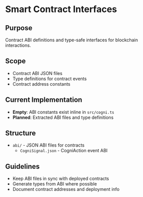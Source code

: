 # Smart Contract Interfaces

## Purpose
Contract ABI definitions and type-safe interfaces for blockchain interactions.

## Scope
- Contract ABI JSON files
- Type definitions for contract events
- Contract address constants

## Current Implementation
- **Empty**: ABI constants exist inline in `src/cogni.ts`
- **Planned**: Extracted ABI files and type definitions

## Structure
- `abi/` - JSON ABI files for contracts
  - `CogniSignal.json` - CogniAction event ABI

## Guidelines
- Keep ABI files in sync with deployed contracts
- Generate types from ABI where possible
- Document contract addresses and deployment info